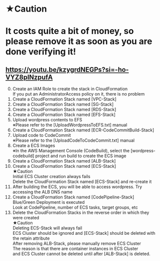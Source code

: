 # ★Caution
# It costs quite a bit of money, so please remove it as soon as you are done verifying it!

## https://youtu.be/kzygrdNEGPs?si=-ho-VYZ8pINzpufA

0. Create an IAM Role to create the stack in CloudFormation<br>
   If you put an AdministratorAccess policy on it, there is no problem
1. Create a CloudFormation Stack named [VPC-Stack]
2. Create a CloudFormation Stack named [SG-Stack]
3. Create a CloudFormation Stack named [RDS-Stack]
4. Create a CloudFormation Stack named [EFS-Stack]
5. Upload wordpress contents to EFS<br>
    ※Please refer to the [UploadWordpressToEFS.txt] manual
6. Create a CloudFormation Stack named [ECR-CodeCommitBuild-Stack]
7. Upload code to CodeCommit<br>
    ※Please refer to the [UploadCodeToCodeCommit.txt] manual
8. Create a ECS Images<br>
    ※In the AWS Management Console (CodeBuild), select the [wordpress-codebuild] project and run build to create the ECS image
9. Create a CloudFormation Stack named [ALB-Stack]
10. Create a CloudFormation Stack named [ECS-Stack]<br>
★Caution<br>
    Initial ECS Cluster creation always fails<br>
    Delete the CloudFormation Stack named [ECS-Stack] and re-create it
11. After building the ECS, you will be able to access wordpress. Try accessing the ALB DNS name
12. Create a CloudFormation Stack named [CodePipeline-Stack]<br>
    Blue/Green Deployment is executed<br>
    Look at CodePipeline, number of ECS tasks, target groups, etc
13. Delete the CloudFormation Stacks in the reverse order in which they were created<br>
★Caution<br>
    Deleting ECS-Stack will always fail<br>
    ECS Cluster should be ignored and [ECS-Stack] should be deleted with the retain attribute<br>
    After removing ALB-Stack, please manually remove ECS Cluster<br>
    The reason is that there are container instances in ECS Cluster<br>
    and ECS Cluster cannot be deleted until after [ALB-Stack] is deleted.